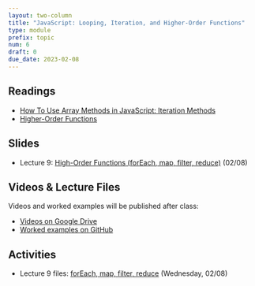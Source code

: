 ```yaml
---
layout: two-column
title: "JavaScript: Looping, Iteration, and Higher-Order Functions"
type: module
prefix: topic
num: 6
draft: 0
due_date: 2023-02-08
---
```


## Readings
* <a href="https://www.digitalocean.com/community/tutorials/how-to-use-array-methods-in-javascript-iteration-methods" target="_blank">How To Use Array Methods in JavaScript: Iteration Methods</a>
* <a href="https://eloquentjavascript.net/05_higher_order.html" target="_blank">Higher-Order Functions</a>


## Slides
* Lecture 9: <a href="https://docs.google.com/presentation/d/1YijHKWI86pNWuObEfpC_TV-_0p-LJFTHX7tUfgdYJ7M/edit?usp=sharing" target="_blank">High-Order Functions (forEach, map, filter, reduce)</a> (02/08)

## Videos & Lecture Files
Videos and worked examples will be published after class:
* <a href="https://drive.google.com/drive/folders/1b0RGogU8P2rKJAtcRpxMspHB919GUAXT?usp=sharing" target="_blank">Videos on Google Drive</a>
* <a href="https://github.com/vanwars/csci344" target="_blank">Worked examples on GitHub</a>

## Activities
* Lecture 9 files: [forEach, map, filter, reduce](/spring2023/course-files/lectures/lecture09.zip) (Wednesday, 02/08)
